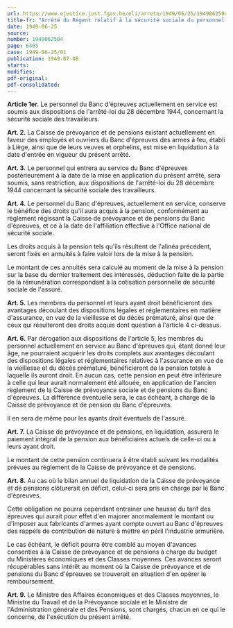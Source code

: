 ```yaml
---
url: https://www.ejustice.just.fgov.be/eli/arrete/1949/06/25/1949062504/justel
title-fr: "Arrêté du Régent relatif à la sécurité sociale du personnel du Banc d'épreuves des armes à feu, établi à Liège."
date: 1949-06-25
source:
number: 1949062504
page: 6465
case: 1949-06-25/01
publication: 1949-07-08
starts:
modifies:
pdf-original:
pdf-consolidated:
---
```


**Article 1er.** Le personnel du Banc d'épreuves actuellement en service est soumis aux dispositions de l'arrêté-loi du 28 décembre 1944, concernant la sécurité sociale des travailleurs.

**Art. 2.** La Caisse de prévoyance et de pensions existant actuellement en faveur des employés et ouvriers du Banc d'épreuves des armes à feu, établi à Liège, ainsi que de leurs veuves et orphelins, est mise en liquidation à la date d'entrée en vigueur du présent arrêté.

**Art. 3.** Le personnel qui entrera au service du Banc d'épreuves postérieurement à la date de la mise en application du présent arrêté, sera soumis, sans restriction, aux dispositions de l'arrêté-loi du 28 décembre 1944 concernant la sécurité sociale des travailleurs.

**Art. 4.** Le personnel du Banc d'épreuves, actuellement en service, conserve le bénéfice des droits qu'il aura acquis à la pension, conformément au règlement régissant la Caisse de prévoyance et de pensions du Banc d'épreuves, et ce à la date de l'affiliation effective à l'Office national de sécurité sociale.

Les droits acquis à la pension tels qu'ils résultent de l'alinéa précédent, seront fixés en annuités à faire valoir lors de la mise à la pension.

Le montant de ces annuités sera calculé au moment de la mise à la pension sur la base du dernier traitement des intéressés, déduction faite de la partie de la rémunération correspondant à la cotisation personnelle de sécurité sociale de l'assuré.

**Art. 5.** Les membres du personnel et leurs ayant droit bénéficieront des avantages découlant des dispositions légales et réglementaires en matière d'assurance, en vue de la vieillesse et du décès prématuré, ainsi que de ceux qui résulteront des droits acquis dont question à l'article 4 ci-dessus.

**Art. 6.** Par dérogation aux dispositions de l'article 5, les membres du personnel actuellement en service au Banc d'épreuves qui, étant donné leur âge, ne pourraient acquérir les droits complets aux avantages découlant des dispositions légales et réglementaires relatives à l'assurance en vue de la vieillesse et du décès prématuré, bénéficieront de la pension totale à laquelle ils auront droit. En aucun cas, cette pension en peut être inférieure à celle qui leur aurait normalement été allouée, en application de l'ancien règlement de la Caisse de prévoyance sociale et de pensions du Banc d'épreuves. La différence éventuelle sera, le cas échéant, à charge de la Caisse de prévoyance et de pension du Banc d'épreuves.

Il en sera de même pour les ayants droit éventuels de l'assuré.

**Art. 7.** La Caisse de prévoyance et de pensions, en liquidation, assurera le paiement intégral de la pension aux bénéficiaires actuels de celle-ci ou à leurs ayant droit.

Le montant de cette pension continuera à être établi suivant les modalités prévues au règlement de la Caisse de prévoyance et de pensions.

**Art. 8.** Au cas où le bilan annuel de liquidation de la Caisse de prévoyance et de pensions clôturerait en déficit, celui-ci sera pris en charge par le Banc d'épreuves.

Cette obligation ne pourra cependant entrainer une hausse du tarif des épreuves qui aurait pour effet d'en majorer anormalement le montant ou d'imposer aux fabricants d'armes ayant compte ouvert au Banc d'épreuves des rappels de contribution de nature à mettre en péril l'industrie armurière.

Le cas échéant, le déficit pourra être comblé au moyen d'avances consenties à la Caisse de prévoyance et de pensions à charge du budget du Ministères économiques et des Classes moyennes. Ces avances seront récupérables sans intérêt au moment où la Caisse de prévoyance et de pensions du Banc d'épreuves se trouverait en situation d'en opérer le remboursement.

**Art. 9.** Le Ministre des Affaires économiques et des Classes moyennes, le Ministre du Travail et de la Prévoyance sociale et le Ministre de l'Administration générale et des Pensions, sont chargés, chacun en ce qui le concerne, de l'exécution du présent arrêté.
